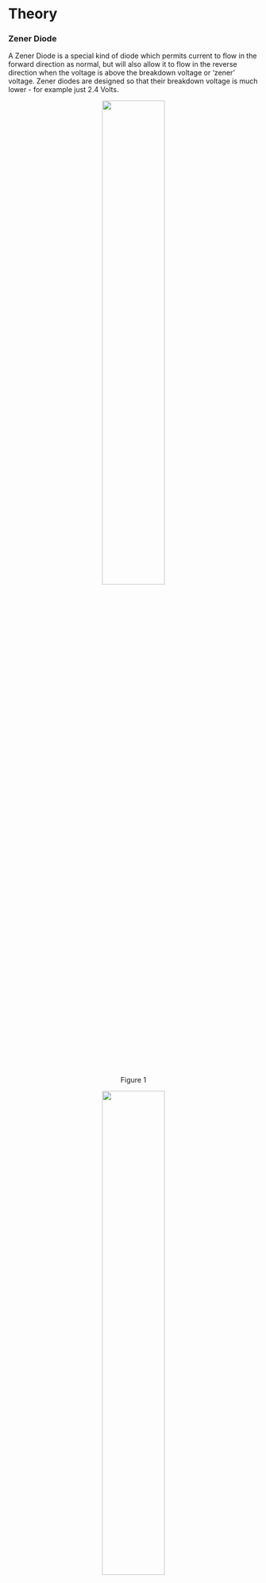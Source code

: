 # Theory


### Zener Diode

A Zener Diode is a special kind of diode which permits current to flow in the forward direction as normal, but will also allow it to flow in the reverse direction when the voltage is above the breakdown voltage or ‘zener’ voltage. Zener diodes are designed so that their breakdown voltage is much lower - for example just 2.4 Volts.

<div align="center">
<img src="images/zenerdi3.png" width="50%">
<p>Figure 1  </p>
</div>

<div align="center">
<img src="images/zenerdi2.png" width="50%">
<p>Figure 2  </p>
</div>

### Function of Zener Diode

1. Zener diodes are a special kind of diode which permits current to flow in the forward direction.
2. Zener diodes will also allow current to flow in the reverse direction when the voltage is above a certain value. This breakdown voltage is known as the Zener voltage. In a standard diode, the Zener voltage is high, and the diode is permanently damaged if a reverse current above that value is allowed to pass through it.
3. In the reverse bias direction, there is practically no reverse current flow until the breakdown voltage is reached. When this occurs there is a sharp increase in reverse current. Varying amount of reverse current can pass through the diode without damaging it. The breakdown voltage or zener voltage (VZ) across the diode remains relatively constant.

### Zener Diode As A Voltage Regulator

A voltage regulator is an electronic circuit that provides a stable DC voltage independent of the load current, temperature and AC line voltage variations. A Zener diode of break down voltage V<sub>Z</sub> is reverse connected to an input voltage source VI across a load resistance RL and a series resistor RS. The voltage across the zener will remain steady at its break down voltage VZ for all the values of zener current IZ  as long as the current remains in the break down region. Hence a regulated DC output voltage V0=VZ is obtained across RL, whenever the input voltage remains within a minimum and maximum voltage. Basically there are two type of regulations such as:
**Line Regulation:** In this type of regulation, series resistance and load resistance are fixed, only input voltage is changing. Output voltage remains the same as long as the input voltage is maintained above a minimum value.
**Load Regulation:** In this type of regulation, input voltage is fixed and the load resistance is varying. Output volt remains same, as long as the load resistance is maintained above a minimum value.

### Line Regulation 
<div align="center">
<img src="images/zenerdli.png" width="50%">
<p>Figure 3  </p>
</div>
In Line Regulation, Load resistance is constant and input voltage varies. VI must be sufficiently large to turn the Zener Diode ON.

$$V_L = V_Z= \frac{V_{Imin} \times R_L}{(R_S + R_L)}$$

So, the minimum turn-on voltage \(V_{Imin}\) is :

$$V_{Imin}= \frac{V_Z \times (R_S + R_L)}{R_L}$$
                            
 The maximum value of $$V_I$$ is limited by the maximum zener current $$I_{Zmax}$$  
 
 $$I_{Rmax}= I_{Zmax} + I_L $$              

$$I_L$$ is fixed at :   
$$\frac{V_Z}{R_L}$$  
Since, $$V_L=V_Z$$  

So maximum $$V_I$$ is   
$$V_{Imax} =  V_{Rmax} + V_Z$$
$$V_{Imax} = I_{Rmax} \times R + V_Z$$
For $$V_I < V_Z$$,
$$V_O= V_I$$
$$V_I > V_Z$$, 
$$V_O = V_I − I_S \times R_S$$

### Load Rotation

<div align="center">
<img src="images/zenerdlo.png" width="50%">
<p>Figure 4  </p>
</div>

In Load Regulation , input voltage is constant and Load resistance varies. Too small a Load Resistance $$R_L$$ ,will result in $$V_{Th} < V_Z$$ and Zener Diode will be OFF.

$$V_L = V_Z = \frac{V_{Imin} \times R_L}{(R_S + R_L)}$$

So the minimum load resistance $$R_L$$ 

$$R_{Lmin} = \frac{V_Z  \times R_S}{V_I− V_Z}$$

Any load resistance greater than $$R_{Lmin}$$ will make Zener Diode ON   

$$I_S  = I_L + I_Z$$

$$R_{Lmin}$$ will establish maximum $$I_L$$ as   

$$I_{Lmax}=\frac{V_L}{R_{Lmin}}= \frac{V_Z}{R_{Lmin}} \qquad Since, V_L=V_Z$$

$$V_S$$is the voltage drop across $$R_S$$

$$V_S = V_{Imin} - V_Z$$

$$I_S = \frac{V_{Imin}− V_Z}{R_S}$$

For $$R_L$$ < $$R_{Lmin}$$,

$$V_O= V_I$$

For $$R_L$$ > $$R_{Lmin}$$,

$$V_O = V_I − I_S \times R_S$$


## Assignment

1. The circuit shown uses a 9.0V zener diode. If the load resistance RL is equal to 1.5 kΩ, and the DC source equals 24V, find the maximum value of resistor RS required to maintain a constant voltage of 9V across the load.
&nbsp; &nbsp; &nbsp; &nbsp; &nbsp; &nbsp;[Ans:RS =2.5 KΩ ]
<div align="center">
<img src="images/zndassg1.png" width="50%">
<p>Figure 5  </p>
</div>

2. Determine the range of VS for obtaining a regulated voltage shown in Fig.6 for the data
0≤IL≤4mA
2≤IZ≤8mA
[Where Z=50V,RS=5KΩ]
&nbsp; &nbsp; &nbsp; &nbsp; &nbsp; &nbsp;[Ans:The range of source voltage is 50 ≤ VS ≤ 110 V ]
<div align="center">
<img src="images/zndassg2.png" width="50%">
<p>Figure 6  </p>
</div>

3. Determine the $$R_{Lmin}$$, where $$R_S$$=1KΩ ,$$V_{in}$$=50V, VZ=10V
div align="center">
&nbsp; &nbsp; &nbsp; &nbsp; &nbsp; &nbsp;
[Ans:$$R_{Lmin}$$=300Ω ]
<div>
<img src="images/zndassg3.png" width="50%">
<p>Figure 7  </p>
</div>

4. Determine the IL and IZ, where $$R_S$$=160KΩ ,$$V_in$$=24V, $$V_Z$$=12V,
200≤RL≤∞
&nbsp; &nbsp; &nbsp; &nbsp; &nbsp; &nbsp;
[Ans: 0 ≤ IL ≤ 60 mA & 75 ≥ IZ ≥ 15mA]

<div>
<img src="images/zndassg3.png" width="50%">
<p>Figure 8  </p>
</div>


5. Determine the IS and IZ,where $$R_S$$=5KΩ , $$V_Z$$=50V, $$R_L$$=10KΩ
80≤VS≤120
&nbsp; &nbsp; &nbsp; &nbsp; &nbsp; &nbsp;
[Ans: 6mA ≤ $$I_S$$ ≤ 14 mA & 1mA ≥ $$I_Z$$ ≥ 9mA]

<div>
<img src="images/zndassg2.png" width="50%">
<p>Figure 9  </p>
</div>